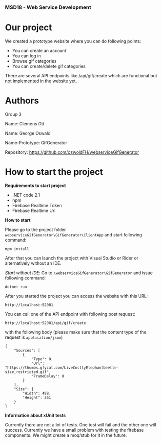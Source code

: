 
### MSD18 - Web Service Development

# Our project

We created a prototype website where you can do following points:

- You can create an account
- You can log in
- Browse gif categories
- You can create/delete gif categories

There are several API endpoints like /api/gif/create which are functional but not implemented in the website yet.

# Authors
Group 3

Name: Clemens Ott

Name: George Oswald

Name-Prototype: GifGenerator

Repository: https://github.com/ozwoldFH/webserviceGifGenerator

# How to start the project

**Requirements to start project**

- .NET code 2.1
- npm
- Firebase Realtime Token
- Firebase Realtime Url

**How to start**

Please go to the project folder  ```webserviceGifGenerator\GifGenerator\ClientApp``` and start following command:
```
npm install
```


After that you can launch the project with Visual Studio or Rider or alternatively without an IDE.

*Start without IDE*: Go to ```\webserviceGifGenerator\GifGenerator``` and issue following command:
```
dotnet run
```

After you started the project you can access the website with this URL:
```
http://localhost:52081
```


You can call one of the API endpoint with following post request:

```
http://localhost:52081/api/gif/create
```
with the following body (please make sure that the content type of the request is ```application/json```)
```
{
    "Sources": [
        {
            "Type": 0,
            "Url": "https://thumbs.gfycat.com/LiveCostlyElephantbeetle-size_restricted.gif",
            "FrameDelay": 8
        }
    ],
    "Size": {
        "Width": 498,
        "Height": 361
    }
}

```


**Information about xUnit tests**

Currently there are not a lot of tests. One test will fail and the other one will success. Currently we have a small problem with testing the firebase components. We might create a moq/stub for it in the future.